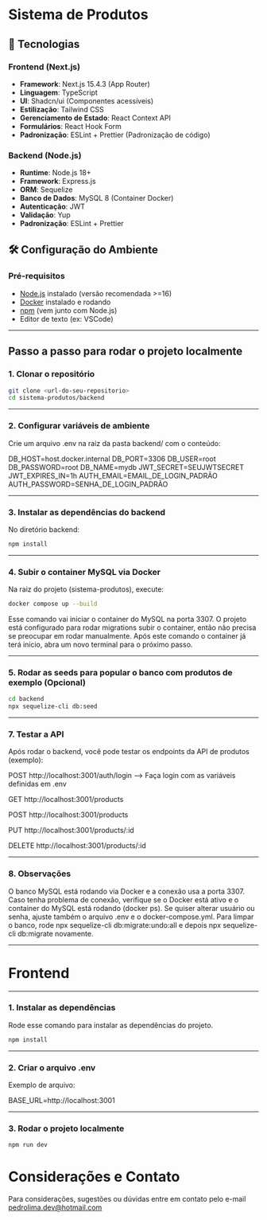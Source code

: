 # Sistema de Produtos

## 🚀 Tecnologias

### Frontend (Next.js)
- **Framework**: Next.js 15.4.3 (App Router)
- **Linguagem**: TypeScript
- **UI**: Shadcn/ui (Componentes acessíveis)
- **Estilização**: Tailwind CSS
- **Gerenciamento de Estado**: React Context API
- **Formulários**: React Hook Form
- **Padronização**: ESLint + Prettier (Padronização de código)

### Backend (Node.js)
- **Runtime**: Node.js 18+
- **Framework**: Express.js
- **ORM**: Sequelize
- **Banco de Dados**: MySQL 8 (Container Docker)
- **Autenticação**: JWT
- **Validação**: Yup
- **Padronização**: ESLint + Prettier

## 🛠️ Configuração do Ambiente

### Pré-requisitos
- [Node.js](https://nodejs.org/) instalado (versão recomendada >=16)
- [Docker](https://www.docker.com/) instalado e rodando
- [npm](https://www.npmjs.com/) (vem junto com Node.js)
- Editor de texto (ex: VSCode)

---

## Passo a passo para rodar o projeto localmente

### 1. Clonar o repositório

```bash
git clone <url-do-seu-repositorio>
cd sistema-produtos/backend
```

---

### 2. Configurar variáveis de ambiente

Crie um arquivo .env na raiz da pasta backend/ com o conteúdo:

DB_HOST=host.docker.internal
DB_PORT=3306
DB_USER=root
DB_PASSWORD=root
DB_NAME=mydb
JWT_SECRET=SEUJWTSECRET
JWT_EXPIRES_IN=1h
AUTH_EMAIL=EMAIL_DE_LOGIN_PADRÃO
AUTH_PASSWORD=SENHA_DE_LOGIN_PADRÃO

---

### 3. Instalar as dependências do backend

No diretório backend:

```bash
npm install
```

---

### 4. Subir o container MySQL via Docker

Na raiz do projeto (sistema-produtos), execute:

```bash
docker compose up --build
```

Esse comando vai iniciar o container do MySQL na porta 3307.
O projeto está configurado para rodar migrations subir o container, então não precisa se preocupar em rodar manualmente.
Após este comando o container já terá início, abra um novo terminal para o próximo passo.

---

### 5. Rodar as seeds para popular o banco com produtos de exemplo (Opcional)

```bash
cd backend
npx sequelize-cli db:seed
```

---

### 7. Testar a API

Após rodar o backend, você pode testar os endpoints da API de produtos (exemplo):

POST http://localhost:3001/auth/login --> Faça login com as variáveis definidas em .env

GET http://localhost:3001/products

POST http://localhost:3001/products

PUT http://localhost:3001/products/:id

DELETE http://localhost:3001/products/:id

---

### 8. Observações

O banco MySQL está rodando via Docker e a conexão usa a porta 3307.
Caso tenha problema de conexão, verifique se o Docker está ativo e o container do MySQL está rodando (docker ps).
Se quiser alterar usuário ou senha, ajuste também o arquivo .env e o docker-compose.yml.
Para limpar o banco, rode npx sequelize-cli db:migrate:undo:all e depois npx sequelize-cli db:migrate novamente.

---
# Frontend

---

### 1. Instalar as dependências

Rode esse comando para instalar as dependências do projeto.

```bash
npm install
```

---

### 2. Criar o arquivo .env

Exemplo de arquivo:

BASE_URL=http://localhost:3001

---

### 3. Rodar o projeto localmente

```bash
npm run dev
```

# Considerações e Contato

Para considerações, sugestões ou dúvidas entre em contato pelo e-mail pedrolima.dev@hotmail.com
